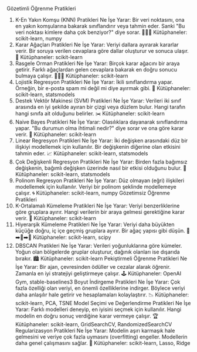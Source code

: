Gözetimli Öğrenme Pratikleri
1. K-En Yakın Komşu (KNN) Pratikleri
Ne İşe Yarar: Bir veri noktasını, ona en yakın komşularına bakarak sınıflandırır veya tahmin eder. Sanki "Bu veri noktası kimlere daha çok benziyor?" diye sorar. 🧑‍🤝‍🧑
Kütüphaneler: scikit-learn, numpy
2. Karar Ağaçları Pratikleri
Ne İşe Yarar: Veriyi dallara ayırarak kararlar verir. Bir soruya verilen cevaplara göre dallar oluşturur ve sonuca ulaşır. 🌳
Kütüphaneler: scikit-learn
3. Rasgele Orman Pratikleri
Ne İşe Yarar: Birçok karar ağacını bir araya getirir. Farklı ağaçlardan gelen cevaplara bakarak en doğru sonucu bulmaya çalışır. 🌲🌲🌲
Kütüphaneler: scikit-learn
4. Lojistik Regresyon Pratikleri
Ne İşe Yarar: İkili sınıflandırma yapar. Örneğin, bir e-posta spam mi değil mi diye ayırmak gibi. 📧
Kütüphaneler: scikit-learn, statsmodels
5. Destek Vektör Makinesi (SVM) Pratikleri
Ne İşe Yarar: Verileri iki sınıf arasında en iyi şekilde ayıran bir çizgi veya düzlem bulur. Hangi tarafın hangi sınıfa ait olduğunu belirler. ✂️
Kütüphaneler: scikit-learn
6. Naive Bayes Pratikleri
Ne İşe Yarar: Olasılıklara dayanarak sınıflandırma yapar. "Bu durumun olma ihtimali nedir?" diye sorar ve ona göre karar verir. 🎲
Kütüphaneler: scikit-learn
7. Linear Regresyon Pratikleri
Ne İşe Yarar: İki değişken arasındaki düz bir ilişkiyi modellemek için kullanılır. Bir değişkenin diğerine olan etkisini tahmin eder. 📈
Kütüphaneler: scikit-learn, statsmodels
8. Çok Değişkenli Regresyon Pratikleri
Ne İşe Yarar: Birden fazla bağımsız değişkenin, bağımlı değişken üzerinde nasıl bir etkisi olduğunu bulur. 🧮
Kütüphaneler: scikit-learn, statsmodels
9. Polinom Regresyon Pratikleri
Ne İşe Yarar: Düz olmayan (eğri) ilişkileri modellemek için kullanılır. Veriyi bir polinom şeklinde modellemeye çalışır. 🌀
Kütüphaneler: scikit-learn, numpy
Gözetimsiz Öğrenme Pratikleri
1. K-Ortalamalı Kümeleme Pratikleri
Ne İşe Yarar: Veriyi benzerliklerine göre gruplara ayırır. Hangi verilerin bir araya gelmesi gerektiğine karar verir. 🧩
Kütüphaneler: scikit-learn
2. Hiyerarşik Kümeleme Pratikleri
Ne İşe Yarar: Veriyi daha büyükten küçüğe doğru, iç içe geçmiş gruplara ayırır. Bir ağaç yapısı gibi düşün. 🌲➡️🌳➡️🌴
Kütüphaneler: scikit-learn, scipy
3. DBSCAN Pratikleri
Ne İşe Yarar: Verileri yoğunluklarına göre kümeler. Yoğun olan bölgelerde gruplar oluşturur, dağınık olanları ise dışarıda bırakır. 🏙️
Kütüphaneler: scikit-learn
Pekiştirmeli Öğrenme Pratikleri
Ne İşe Yarar: Bir ajan, çevresinden ödüller ve cezalar alarak öğrenir. Zamanla en iyi stratejiyi geliştirmeye çalışır. 🕹️
Kütüphaneler: OpenAI Gym, stable-baselines3
Boyut İndirgeme Pratikleri
Ne İşe Yarar: Çok fazla özelliği olan veriyi, en önemli özelliklerine indirger. Böylece veriyi daha anlaşılır hale getirir ve hesaplamaları kolaylaştırır. 📉
Kütüphaneler: scikit-learn, PCA, TSNE
Model Seçimi ve Değerlendirme Pratikleri
Ne İşe Yarar: Farklı modelleri deneyip, en iyisini seçmek için kullanılır. Hangi modelin en doğru sonuç verdiğine karar vermeye çalışır. 🏆
Kütüphaneler: scikit-learn, GridSearchCV, RandomizedSearchCV
Regularizasyon Pratikleri
Ne İşe Yarar: Modelin aşırı karmaşık hale gelmesini ve veriye çok fazla uymasını (overfitting) engeller. Modellerin daha genel çalışmasını sağlar. 🔧
Kütüphaneler: scikit-learn, Lasso, Ridge
